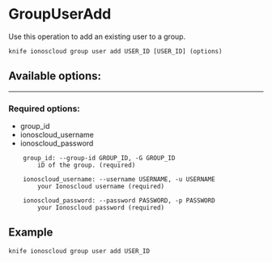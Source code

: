# GroupUserAdd

Use this operation to add an existing user to a group.

    knife ionoscloud group user add USER_ID [USER_ID] (options)


## Available options:
---

### Required options:
* group_id
* ionoscloud_username
* ionoscloud_password

```
    group_id: --group-id GROUP_ID, -G GROUP_ID
        iD of the group. (required)

    ionoscloud_username: --username USERNAME, -u USERNAME
        your Ionoscloud username (required)

    ionoscloud_password: --password PASSWORD, -p PASSWORD
        your Ionoscloud password (required)

```
## Example

```text
knife ionoscloud group user add USER_ID 
```
